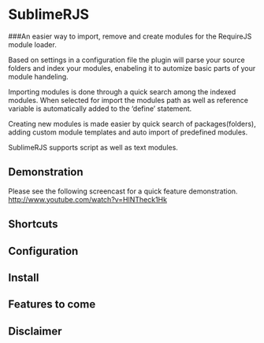 # SublimeRJS
###An easier way to import, remove and create modules for the RequireJS module loader.

Based on settings in a configuration file the plugin will parse your source folders and index your modules, enabeling it to automize basic parts of your module handeling.

Importing modules is done through a quick search among the indexed modules. When selected for import the modules path as well as reference variable is automatically added to the ‘define’ statement.

Creating new modules is made easier by quick search of packages(folders), adding custom module templates and auto import of predefined modules.

SublimeRJS supports script as well as text modules.
## Demonstration
Please see the following screencast for a quick feature demonstration.
http://www.youtube.com/watch?v=HlNTheck1Hk
## Shortcuts
## Configuration
## Install
## Features to come
## Disclaimer


